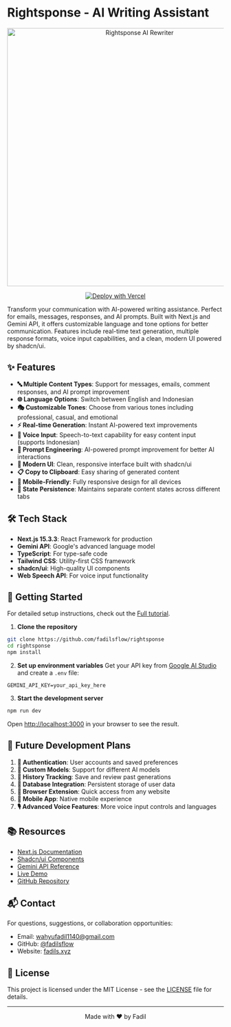 # Rightsponse - AI Writing Assistant

<div align="center">
  <img src="https://res.cloudinary.com/dxurnpbrc/image/upload/v1749031764/RIGHTSPONSE_jzqpkh.png" alt="Rightsponse AI Rewriter" width="600" />
  
  [![Deploy with Vercel](https://vercel.com/button)](https://vercel.com/new/clone?repository-url=https://github.com/fadilsflow/rightsponse)
</div>

Transform your communication with AI-powered writing assistance. Perfect for emails, messages, responses, and AI prompts. Built with Next.js and Gemini API, it offers customizable language and tone options for better communication. Features include real-time text generation, multiple response formats, voice input capabilities, and a clean, modern UI powered by shadcn/ui.

## ✨ Features

- **🔤 Multiple Content Types**: Support for messages, emails, comment responses, and AI prompt improvement
- **🌐 Language Options**: Switch between English and Indonesian
- **🎭 Customizable Tones**: Choose from various tones including professional, casual, and emotional
- **⚡ Real-time Generation**: Instant AI-powered text improvements
- **🎤 Voice Input**: Speech-to-text capability for easy content input (supports Indonesian)
- **🔧 Prompt Engineering**: AI-powered prompt improvement for better AI interactions
- **💅 Modern UI**: Clean, responsive interface built with shadcn/ui
- **📋 Copy to Clipboard**: Easy sharing of generated content
- **📱 Mobile-Friendly**: Fully responsive design for all devices
- **💾 State Persistence**: Maintains separate content states across different tabs

## 🛠️ Tech Stack

- **Next.js 15.3.3**: React Framework for production
- **Gemini API**: Google's advanced language model
- **TypeScript**: For type-safe code
- **Tailwind CSS**: Utility-first CSS framework
- **shadcn/ui**: High-quality UI components
- **Web Speech API**: For voice input functionality

## 🚀 Getting Started

For detailed setup instructions, check out the [Full tutorial](https://fadils.xyz/blog/posts/membuat-ai-rewriter-dengan-gemini-api-dan-Nextjs).

1. **Clone the repository**

```bash
git clone https://github.com/fadilsflow/rightsponse
cd rightsponse
npm install
```

2. **Set up environment variables**
   Get your API key from [Google AI Studio](https://aistudio.google.com/apikey) and create a `.env` file:

```env
GEMINI_API_KEY=your_api_key_here
```

3. **Start the development server**

```bash
npm run dev
```

Open [http://localhost:3000](http://localhost:3000) in your browser to see the result.

## 🔮 Future Development Plans

1. **👤 Authentication**: User accounts and saved preferences
2. **🤖 Custom Models**: Support for different AI models
3. **📜 History Tracking**: Save and review past generations
4. **💽 Database Integration**: Persistent storage of user data
5. **🔌 Browser Extension**: Quick access from any website
6. **📱 Mobile App**: Native mobile experience
7. **🎙️ Advanced Voice Features**: More voice input controls and languages

## 📚 Resources

- [Next.js Documentation](https://nextjs.org/)
- [Shadcn/ui Components](https://ui.shadcn.com/)
- [Gemini API Reference](https://ai.google.dev/docs)
- [Live Demo](https://rs.fadils.xyz)
- [GitHub Repository](https://github.com/fadilsflow/rightsponse)

## 📬 Contact

For questions, suggestions, or collaboration opportunities:

- Email: [wahyufadil1140@gmail.com](mailto:wahyufadil1140@gmail.com)
- GitHub: [@fadilsflow](https://github.com/fadilsflow)
- Website: [fadils.xyz](https://fadils.xyz)

## 📄 License

This project is licensed under the MIT License - see the [LICENSE](https://github.com/fadilsflow/rightsponse/blob/main/LICENSE) file for details.

---

<div align="center">
  Made with ❤️ by Fadil
</div>

